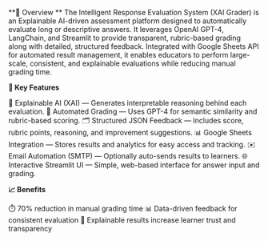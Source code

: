 **📘 Overview
**
The Intelligent Response Evaluation System (XAI Grader) is an Explainable AI-driven assessment platform designed to automatically evaluate long or descriptive answers.
It leverages OpenAI GPT-4, LangChain, and Streamlit to provide transparent, rubric-based grading along with detailed, structured feedback.
Integrated with Google Sheets API for automated result management, it enables educators to perform large-scale, consistent, and explainable evaluations while reducing manual grading time.

**🚀 Key Features**

🧩 Explainable AI (XAI) — Generates interpretable reasoning behind each evaluation.
🧠 Automated Grading — Uses GPT-4 for semantic similarity and rubric-based scoring.
🗂️ Structured JSON Feedback — Includes score, rubric points, reasoning, and improvement suggestions.
📊 Google Sheets Integration — Stores results and analytics for easy access and tracking.
✉️ Email Automation (SMTP) — Optionally auto-sends results to learners.
🌐 Interactive Streamlit UI — Simple, web-based interface for answer input and grading.

**📈 Benefits**

⏱️ 70% reduction in manual grading time
📊 Data-driven feedback for consistent evaluation
🧠 Explainable results increase learner trust and transparency
